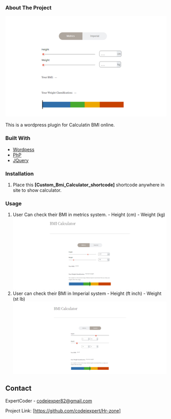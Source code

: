 
### About The Project

<img src="screenshots/screenshot-1.png" alt="Calculator">

This is a wordpress plugin for Calculatin BMI online.

### Built With

* [Wordpess](https://wordpress.org/)
* [PhP](https://www.php.net/)
* [JQuery](https://jquery.com)


### Installation
1. Place this <b>[Custom_Bmi_Calculator_shortcode]</b> shortcode anywhere in site to show calculator.

### Usage
  1. User Can check their BMI in metrics system.
    - Height (cm)
    - Weight (kg)
    <img src="screenshots/screenshot-2.png" alt="Calculator">
  2. User can check their BMI in Imperial system
    - Height (ft inch)
    - Weight (st lb)
    <img src="screenshots/screenshot-3.png" alt="Calculator">

## Contact

ExpertCoder - codeiexper82@gmail.com

Project Link: [https://github.com/codeiexpert/Hr-zone]





